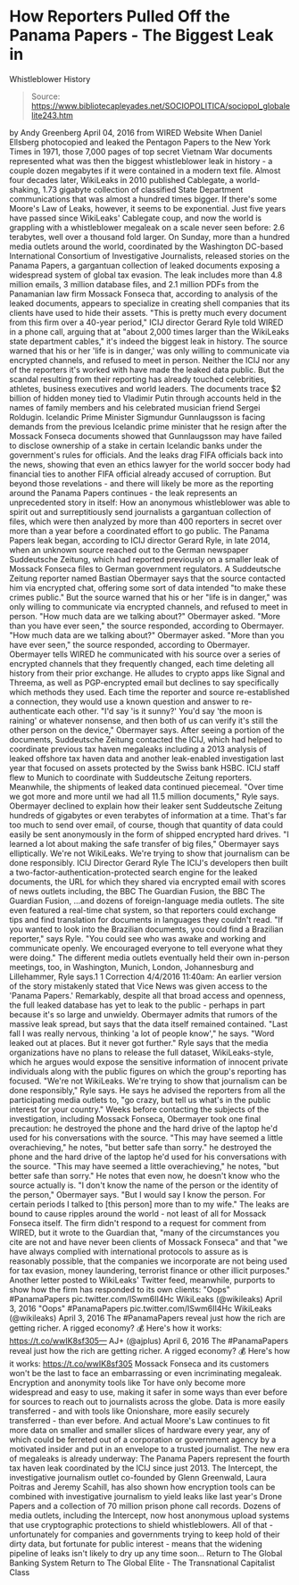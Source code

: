 # How Reporters Pulled Off the Panama Papers - The Biggest Leak in 
Whistleblower History

> Source: https://www.bibliotecapleyades.net/SOCIOPOLITICA/sociopol_globalelite243.htm

by Andy Greenberg April 04, 2016 from WIRED Website
When Daniel Ellsberg photocopied and leaked the Pentagon Papers to the New York Times in 1971, those 7,000 pages of top secret Vietnam War documents represented what was then the biggest whistleblower leak in history - a couple dozen megabytes if it were contained in a modern text file.
Almost four decades later, WikiLeaks in 2010 published Cablegate, a world-shaking, 1.73 gigabyte collection of classified State Department communications that was almost a hundred times bigger.
If there's some Moore's Law of Leaks, however, it seems to be exponential. Just five years have passed since WikiLeaks' Cablegate coup, and now the world is grappling with a whistleblower megaleak on a scale never seen before: 2.6 terabytes, well over a thousand fold larger.
On Sunday, more than a hundred media outlets around the world, coordinated by the Washington DC-based International Consortium of Investigative Journalists, released stories on the Panama Papers, a gargantuan collection of leaked documents exposing a widespread system of global tax evasion.
The leak includes more than 4.8 million emails, 3 million database files, and 2.1 million PDFs from the Panamanian law firm Mossack Fonseca that, according to analysis of the leaked documents, appears to specialize in creating shell companies that its clients have used to hide their assets.
"This is pretty much every document from this firm over a 40-year period," ICIJ director Gerard Ryle told WIRED in a phone call, arguing that at "about 2,000 times larger than the WikiLeaks state department cables," it's indeed the biggest leak in history.
The source warned that his or her 'life is in danger,'
was only willing to communicate via encrypted channels,
and refused to meet in person.
Neither the ICIJ nor any of the reporters it's worked with have made the leaked data public. But the scandal resulting from their reporting has already touched celebrities, athletes, business executives and world leaders.
The documents trace $2 billion of hidden money tied to Vladimir Putin through accounts held in the names of family members and his celebrated musician friend Sergei Roldugin.
Icelandic Prime Minister Sigmundur Gunnlaugsson is facing demands from the previous Icelandic prime minister that he resign after the Mossack Fonseca documents showed that Gunnlaugsson may have failed to disclose ownership of a stake in certain Icelandic banks under the government's rules for officials.
And the leaks drag FIFA officials back into the news, showing that even an ethics lawyer for the world soccer body had financial ties to another FIFA official already accused of corruption.
But beyond those revelations - and there will likely be more as the reporting around the Panama Papers continues - the leak represents an unprecedented story in itself:
How an anonymous whistleblower was able to spirit out and surreptitiously send journalists a gargantuan collection of files, which were then analyzed by more than 400 reporters in secret over more than a year before a coordinated effort to go public.
The Panama Papers leak began, according to ICIJ director Gerard Ryle, in late 2014, when an unknown source reached out to the German newspaper Suddeutsche Zeitung, which had reported previously on a smaller leak of Mossack Fonseca files to German government regulators.
A Suddeutsche Zeitung reporter named Bastian Obermayer says that the source contacted him via encrypted chat, offering some sort of data intended "to make these crimes public."
But the source warned that his or her "life is in danger," was only willing to communicate via encrypted channels, and refused to meet in person.
"How much data are we talking about?" Obermayer asked. "More than you have ever seen," the source responded, according to Obermayer.
"How much data are we talking about?" Obermayer asked.
"More than you have ever seen," the source responded, according to Obermayer.
Obermayer tells WIRED he communicated with his source over a series of encrypted channels that they frequently changed, each time deleting all history from their prior exchange.
He alludes to crypto apps like Signal and Threema, as well as PGP-encrypted email but declines to say specifically which methods they used.
Each time the reporter and source re-established a connection, they would use a known question and answer to re-authenticate each other.
"I'd say 'is it sunny?' You'd say 'the moon is raining' or whatever nonsense, and then both of us can verify it's still the other person on the device," Obermayer says.
After seeing a portion of the documents, Suddeutsche Zeitung contacted the ICIJ, which had helped to coordinate previous tax haven megaleaks including a 2013 analysis of leaked offshore tax haven data and another leak-enabled investigation last year that focused on assets protected by the Swiss bank HSBC.
ICIJ staff flew to Munich to coordinate with Suddeutsche Zeitung reporters.
Meanwhile, the shipments of leaked data continued piecemeal.
"Over time we got more and more until we had all 11.5 million documents," Ryle says.
Obermayer declined to explain how their leaker sent Suddeutsche Zeitung hundreds of gigabytes or even terabytes of information at a time.
That's far too much to send over email, of course, though that quantity of data could easily be sent anonymously in the form of shipped encrypted hard drives.
"I learned a lot about making the safe transfer of big files," Obermayer says elliptically.
We're not WikiLeaks.
We're trying to show that
journalism can be done responsibly.
ICIJ Director Gerard Ryle
The ICIJ's developers then built a two-factor-authentication-protected search engine for the leaked documents, the URL for which they shared via encrypted email with scores of news outlets including,
the BBC The Guardian Fusion,
the BBC
The Guardian
Fusion,
...and dozens of foreign-language media outlets.
The site even featured a real-time chat system, so that reporters could exchange tips and find translation for documents in languages they couldn't read.
"If you wanted to look into the Brazilian documents, you could find a Brazilian reporter," says Ryle. "You could see who was awake and working and communicate openly. We encouraged everyone to tell everyone what they were doing."
The different media outlets eventually held their own in-person meetings, too, in Washington, Munich, London, Johannesburg and Lillehammer, Ryle says.1
1 Correction 4/4/2016 11:40am: An earlier version of the story mistakenly stated that Vice News was given access to the 'Panama Papers.'
Remarkably, despite all that broad access and openness, the full leaked database has yet to leak to the public - perhaps in part because it's so large and unwieldy.
Obermayer admits that rumors of the massive leak spread, but says that the data itself remained contained.
"Last fall I was really nervous, thinking 'a lot of people know'," he says. "Word leaked out at places. But it never got further."
Ryle says that the media organizations have no plans to release the full dataset, WikiLeaks-style, which he argues would expose the sensitive information of innocent private individuals along with the public figures on which the group's reporting has focused.
"We're not WikiLeaks. We're trying to show that journalism can be done responsibly," Ryle says.
He says he advised the reporters from all the participating media outlets to,
"go crazy, but tell us what's in the public interest for your country."
Weeks before contacting the subjects of the investigation, including Mossack Fonseca, Obermayer took one final precaution:
he destroyed the phone and the hard drive of the laptop he'd used for his conversations with the source. "This may have seemed a little overachieving," he notes, "but better safe than sorry."
he destroyed the phone and the hard drive of the laptop he'd used for his conversations with the source.
"This may have seemed a little overachieving," he notes, "but better safe than sorry."
He notes that even now, he doesn't know who the source actually is.
"I don't know the name of the person or the identity of the person," Obermayer says. "But I would say I know the person. For certain periods I talked to [this person] more than to my wife."
The leaks are bound to cause ripples around the world - not least of all for Mossack Fonseca itself.
The firm didn't respond to a request for comment from WIRED, but it wrote to the Guardian that,
"many of the circumstances you cite are not and have never been clients of Mossack Fonseca" and that "we have always complied with international protocols to assure as is reasonably possible, that the companies we incorporate are not being used for tax evasion, money laundering, terrorist finance or other illicit purposes."
Another letter posted to WikiLeaks' Twitter feed, meanwhile, purports to show how the firm has responded to its own clients:
"Oops" #PanamaPapers pic.twitter.com/ISwm6II4Hc WikiLeaks (@wikileaks) April 3, 2016
"Oops" #PanamaPapers
pic.twitter.com/ISwm6II4Hc
WikiLeaks (@wikileaks) April 3, 2016
The #PanamaPapers reveal just how the rich are getting richer. A rigged economy? 💰 Here's how it works: https://t.co/wwIK8sf305— AJ+ (@ajplus) April 6, 2016
The #PanamaPapers reveal just how the rich are getting richer. A rigged economy? 💰 Here's how it works: https://t.co/wwIK8sf305
Mossack Fonseca and its customers won't be the last to face an embarrassing or even incriminating megaleak.
Encryption and anonymity tools like Tor have only become more widespread and easy to use, making it safer in some ways than ever before for sources to reach out to journalists across the globe.
Data is more easily transferred - and with tools like Onionshare, more easily securely transferred - than ever before.
And actual Moore's Law continues to fit more data on smaller and smaller slices of hardware every year, any of which could be ferreted out of a corporation or government agency by a motivated insider and put in an envelope to a trusted journalist.
The new era of megaleaks is already underway:
The Panama Papers represent the fourth tax haven leak coordinated by the ICIJ since just 2013.
The Intercept, the investigative journalism outlet co-founded by Glenn Greenwald, Laura Poitras and Jeremy Scahill, has also shown how encryption tools can be combined with investigative journalism to yield leaks like last year's Drone Papers and a collection of 70 million prison phone call records.
Dozens of media outlets, including the Intercept, now host anonymous upload systems that use cryptographic protections to shield whistleblowers.
All of that - unfortunately for companies and governments trying to keep hold of their dirty data, but fortunate for public interest - means that the widening pipeline of leaks isn't likely to dry up any time soon...
Return to The Global Banking System
Return to The Global Elite - The Transnational Capitalist Class
